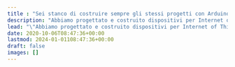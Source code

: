 ```yaml
---
title : "Sei stanco di costruire sempre gli stessi progetti con Arduino? Vuoi imparare nuove tecniche e conoscenze?"
description: "Abbiamo progettato e costruito dispositivi per Internet of Things dall'esordio di Arduino. Inizia il tuo progetto con le idee giuste e fai funzionare il tuo hardware con il nostro software free."
lead: "\"Abbiamo progettato e costruito dispositivi per Internet of Things dall'esordio di Arduino. Con Robotdazero puoi collegare tutti i tuoi dispositivi <span style=\"font-weight: bold;\" class=\"\">ESP32</span> e <span style=\"font-weight: bold;\" class=\"\">Arduino</span> con la nostra piattaforma <span style=\"font-weight: bold;\" class=\"\">Kaspian</span> dotata di Intelligenza Artificiale.\""
date: 2020-10-06T08:47:36+00:00
lastmod: 2024-01-01108:47:36+00:00
draft: false
images: []
---
```

